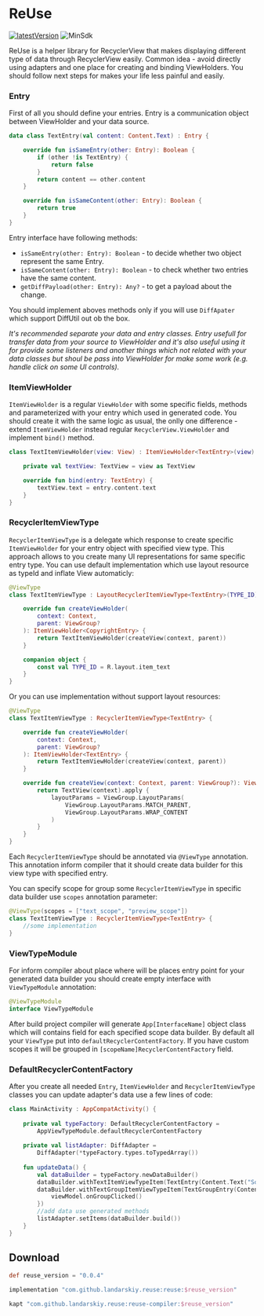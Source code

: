 # ReUse
[![latestVersion](https://jitpack.io/v/landarskiy/reuse.svg)](https://jitpack.io/#landarskiy/reuse)
![MinSdk](https://img.shields.io/badge/API-21%2B-brightgreen.svg?style=flat)

ReUse is a helper library for RecyclerView that makes displaying different type of data through RecyclerView easily. Common idea - avoid directly using adapters and one place for creating and binding ViewHolders. You should follow next steps for makes your life less painful and easily.

### Entry

First of all you should define your entries. Entry is a communication object between ViewHolder and your data source.

```kotlin
data class TextEntry(val content: Content.Text) : Entry {

    override fun isSameEntry(other: Entry): Boolean {
        if (other !is TextEntry) {
            return false
        }
        return content == other.content
    }

    override fun isSameContent(other: Entry): Boolean {
        return true
    }
}
```

Entry interface have following methods:
- `isSameEntry(other: Entry): Boolean` - to decide whether two object represent the same Entry.
- `isSameContent(other: Entry): Boolean` - to check whether two entries have the same content.
- `getDiffPayload(other: Entry): Any?` - to get a payload about the change.

You should implement aboves methods only if you will use `DiffApater` which support DiffUtil out ob the box.

*It's recommended separate your data and entry classes. Entry usefull for transfer data from your source to ViewHolder and it's also useful using it for provide some listeners and another things which not related with your data classes but shoul be pass into ViewHolder for make some work (e.g. handle click on some UI controls).*

### ItemViewHolder

`ItemViewHolder` is a regular `ViewHolder` with some specific fields, methods and parameterized with your entry which used in generated code. You should create it with the same logic as usual, the onlly one difference - extend `ItemViewHolder` instead regular `RecyclerView.ViewHolder` and implement `bind()` method.

```kotlin
class TextItemViewHolder(view: View) : ItemViewHolder<TextEntry>(view) {

    private val textView: TextView = view as TextView

    override fun bind(entry: TextEntry) {
        textView.text = entry.content.text
    }
}
```

### RecyclerItemViewType

`RecyclerItemViewType` is a delegate which response to create specific `ItemViewHolder` for your entry object with specified view type. This approach allows to you create many UI representations for same specific entry type. You can use default implementation which use layout resource as typeId and inflate View automaticly:

```kotlin
@ViewType
class TextItemViewType : LayoutRecyclerItemViewType<TextEntry>(TYPE_ID) {

    override fun createViewHolder(
        context: Context,
        parent: ViewGroup?
    ): ItemViewHolder<CopyrightEntry> {
        return TextItemViewHolder(createView(context, parent))
    }

    companion object {
        const val TYPE_ID = R.layout.item_text
    }
}
```

Or you can use implementation without support layout resources:

```kotlin
@ViewType
class TextItemViewType : RecyclerItemViewType<TextEntry> {

    override fun createViewHolder(
        context: Context,
        parent: ViewGroup?
    ): ItemViewHolder<TextEntry> {
        return TextItemViewHolder(createView(context, parent))
    }

    override fun createView(context: Context, parent: ViewGroup?): View {
        return TextView(context).apply {
            layoutParams = ViewGroup.LayoutParams(
                ViewGroup.LayoutParams.MATCH_PARENT,
                ViewGroup.LayoutParams.WRAP_CONTENT
            )
        }
    }
}
```

Each `RecyclerItemViewType` should be annotated via `@ViewType` annotation. This annotation inform compiler that it should create data builder for this view type with specified entry.

You can specify scope for group some `RecyclerItemViewType` in specific data builder use `scopes` annotation parameter:

```kotlin
@ViewType(scopes = ["text_scope", "preview_scope"])
class TextItemViewType : RecyclerItemViewType<TextEntry> {
    //some implementation
}
```

### ViewTypeModule

For inform compiler about place where will be places entry point for your generated data builder you should create empty interface with `ViewTypeModule` annotation:

```kotlin
@ViewTypeModule
interface ViewTypeModule
```
After build project compiler will generate `App[InterfaceName]` object class which will contains field for each specified scope data builder. By default all your `ViewType` put into `defaultRecyclerContentFactory`. If you have custom scopes it will be grouped in `[scopeName]RecyclerContentFactory` field.

### DefaultRecyclerContentFactory

After you create all needed `Entry`, `ItemViewHolder` and `RecyclerItemViewType` classes you can update adapter's data use a few lines of code:

```kotlin
class MainActivity : AppCompatActivity() {
    
    private val typeFactory: DefaultRecyclerContentFactory =
        AppViewTypeModule.defaultRecyclerContentFactory
    
    private val listAdapter: DiffAdapter =
        DiffAdapter(*typeFactory.types.toTypedArray())
        
    fun updateData() {
        val dataBuilder = typeFactory.newDataBuilder()
        dataBuilder.withTextItemViewTypeItem(TextEntry(Content.Text("Some text", Content.Text.Style.H3))
        dataBuilder.withTextGroupItemViewTypeItem(TextGroupEntry(Content.GroupHeader(true)) {
            viewModel.onGroupClicked()
        })
        //add data use generated methods
        listAdapter.setItems(dataBuilder.build())
    }
}
```

## Download

```groovy
def reuse_version = "0.0.4"

implementation "com.github.landarskiy.reuse:reuse:$reuse_version"

kapt "com.github.landarskiy.reuse:reuse-compiler:$reuse_version"
```
